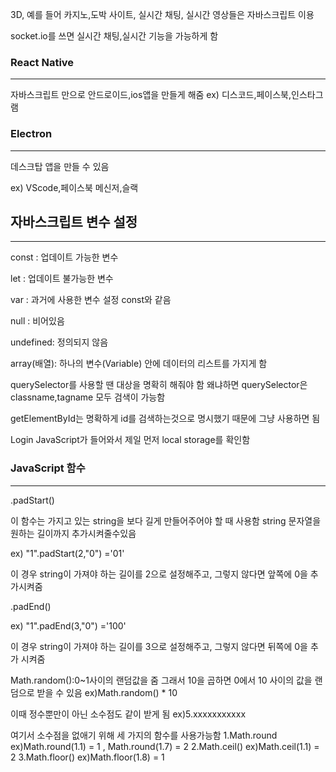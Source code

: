 3D, 예를 들어 카지노,도박 사이트, 실시간 채팅, 실시간 영상들은 자바스크립트 이용

socket.io를 쓰면 실시간 채팅,실시간 기능을 가능하게 함 


### React Native 
------------------------------------------------------------------------
자바스크립트 만으로 안드로이드,ios앱을 만들게 해줌
ex) 디스코드,페이스북,인스타그램

 
### Electron
------------------------------------------------------------------------
데스크탑 앱을 만들 수 있음

ex) VScode,페이스북 메신저,슬랙


## 자바스크립트 변수 설정
------------------------------------------------------------------------
const : 업데이트 가능한 변수

let : 업데이트 불가능한 변수 

var : 과거에 사용한 변수 설정 const와 같음

null : 비어있음

undefined: 정의되지 않음 

array(배열): 하나의 변수(Variable) 안에 데이터의 리스트를 가지게 함



querySelector를 사용할 땐 대상을 명확히 해줘야 함
왜냐하면 querySelector은 classname,tagname 모두 검색이 가능함 

getElementById는 명확하게 id를 검색하는것으로 명시했기 때문에 그냥 사용하면 됨 


Login
JavaScript가 들어와서 제일 먼저 local storage를 확인함


### JavaScript 함수
------------------------------------------------------------------------



.padStart()

이 함수는 가지고 있는 string을 보다 길게 만들어주어야 할 때 사용함
string 문자열을 원하는 길이까지 추가시켜줄수있음

ex) "1".padStart(2,"0")
='01'

이 경우 string이 가져야 하는 길이를 2으로 설정해주고, 그렇지 않다면 앞쪽에 0을 추가시켜줌

.padEnd()

ex) "1".padEnd(3,"0")
='100'

이 경우 string이 가져야 하는 길이를 3으로 설정해주고, 그렇지 않다면 뒤쪽에 0을 추가 시켜줌



Math.random():0~1사이의 랜덤값을 줌
그래서 10을 곱하면 0에서 10 사이의 값을 랜덤으로 받을 수 있음
ex)Math.random() * 10

이때 정수뿐만이 아닌 소수점도 같이 받게 됨
ex)5.xxxxxxxxxxx

여기서 소수점을 없애기 위해 세 가지의 함수를 사용가능함
1.Math.round
ex)Math.round(1.1) = 1  ,  Math.round(1.7) = 2
2.Math.ceil()
ex)Math.ceil(1.1) = 2
3.Math.floor()
ex)Math.floor(1.8) = 1 